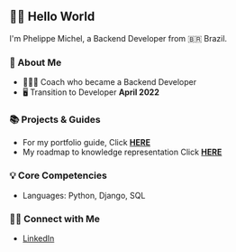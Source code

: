 

## 👨‍💻 Hello World
I'm Phelippe Michel, a Backend Developer from 🇧🇷 Brazil.

### 👀 About Me
- 👩🏻‍💻 Coach who became a Backend Developer
- 🖥 Transition to Developer **April 2022**

### 📚 Projects & Guides 
- For my portfolio guide, Click **[HERE](https://github.com/phelippemichel/Portfolio-Guide/blob/main/README.md)**
- My roadmap to knowledge representation Click **[HERE](https://github.com/phelippemichel/my-roadmap/blob/main/README.md)**

### 💡 Core Competencies
- Languages:  Python, Django, SQL

### 🙌🏻 Connect with Me
- [LinkedIn](https://www.linkedin.com/in/phelippemichel/)














